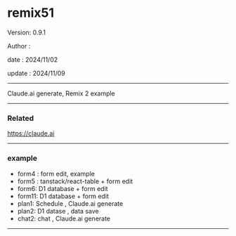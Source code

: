 # remix51

 Version: 0.9.1

 Author :

 date :  2024/11/02

 update  : 2024/11/09  

***

Claude.ai generate, Remix 2 example

***
### Related

https://claude.ai

***
### example

* form4 : form edit, example
* form5 : tanstack/react-table + form edit
* form6: D1 database + form edit
* form11: D1 database + form edit
* plan1: Schedule , Claude.ai generate
* plan2: D1 datase , data save
* chat2: chat , Claude.ai generate

***
